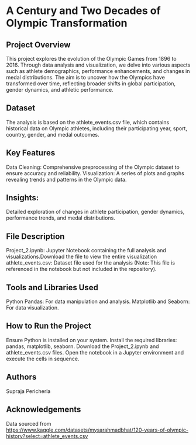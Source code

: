 

# A Century and Two Decades of Olympic Transformation
## Project Overview

This project explores the evolution of the Olympic Games from 1896 to 2016. Through data analysis and visualization, we delve into various aspects such as athlete demographics, performance enhancements, and changes in medal distributions. The aim is to uncover how the Olympics have transformed over time, reflecting broader shifts in global participation, gender dynamics, and athletic performance.

## Dataset
The analysis is based on the athlete_events.csv file, which contains historical data on Olympic athletes, including their participating year, sport, country, gender, and medal outcomes.

## Key Features
Data Cleaning: Comprehensive preprocessing of the Olympic dataset to ensure accuracy and reliability.
Visualization: A series of plots and graphs revealing trends and patterns in the Olympic data.

## Insights: 
Detailed exploration of changes in athlete participation, gender dynamics, performance trends, and medal distributions.

## File Description
Project_2.ipynb: Jupyter Notebook containing the full analysis and visualizations.Download the file to view the entire visualization
athlete_events.csv: Dataset file used for the analysis (Note: This file is referenced in the notebook but not included in the repository).

## Tools and Libraries Used
Python
Pandas: For data manipulation and analysis.
Matplotlib and Seaborn: For data visualization.

## How to Run the Project
Ensure Python is installed on your system.
Install the required libraries: pandas, matplotlib, seaborn.
Download the Project_2.ipynb and athlete_events.csv files.
Open the notebook in a Jupyter environment and execute the cells in sequence.

## Authors
Supraja Pericherla
## Acknowledgements
Data sourced from https://www.kaggle.com/datasets/mysarahmadbhat/120-years-of-olympic-history?select=athlete_events.csv
